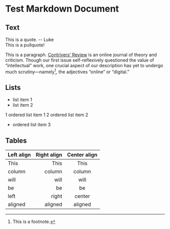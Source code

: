 
# Test Markdown Document

## Text

<div class="epigraph">This is a quote. -- Luke</div>

<div class="pull-quote">This is a pullquote!</div>

This is a paragraph. [Contrivers’ Review](contrivers) is an online journal of theory and
criticism. Though our first issue self-reflexively questioned the value of
“intellectual” work, one crucial aspect of our description has yet to undergo
much scrutiny—namely[^1], the adjectives “online” or “digital.”

[contrivers]: http://www.contrivers.org

[^1]: This is a footnote.

## Lists

- list item 1
- list item 2

1 ordered list item 1
2 ordered list item 2
- ordered list item 3

## Tables

| Left align | Right align | Center align |
|:-----------|------------:|:------------:|
| This       |        This |     This     |
| column     |      column |    column    |
| will       |        will |     will     |
| be         |          be |      be      |
| left       |       right |    center    |
| aligned    |     aligned |   aligned    |

